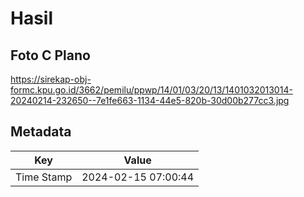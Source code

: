 # Hasil

## Foto C Plano

https://sirekap-obj-formc.kpu.go.id/3662/pemilu/ppwp/14/01/03/20/13/1401032013014-20240214-232650--7e1fe663-1134-44e5-820b-30d00b277cc3.jpg


## Metadata

| Key        | Value               |
| ---------- | ------------------- |
| Time Stamp | 2024-02-15 07:00:44 |



